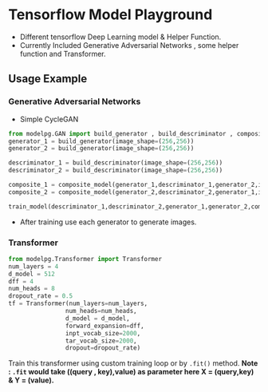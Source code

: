 # Tensorflow Model Playground

- Different tensorflow Deep Learning model & Helper Function.
- Currently Included Generative Adversarial Networks , some helper function and Transformer.

## Usage Example
### Generative Adversarial Networks
* Simple CycleGAN

```python
from modelpg.GAN import build_generator , build_descriminator , composite_model,train_model
generator_1 = build_generator(image_shape=(256,256))
generator_2 = build_generator(image_shape=(256,256))

descriminator_1 = build_descriminator(image_shape=(256,256))
descriminator_2 = build_descriminator(image_shape=(256,256))

composite_1 = composite_model(generator_1,descriminator_1,generator_2,image_shape=(256,256))
composite_2 = composite_model(generator_2,descriminator_2,generator_1,image_shape=(256,256))

train_model(descriminator_1,descriminator_2,generator_1,generator_2,composite_1,composite_2,dataset,epochs=100)
```

- After training use each generator to generate images.


### Transformer
```python
from modelpg.Transformer import Transformer
num_layers = 4
d_model = 512
dff = 4
num_heads = 8
dropout_rate = 0.5
tf = Transformer(num_layers=num_layers,
                num_heads=num_heads,
                d_model = d_model,
                forward_expansion=dff,
                inpt_vocab_size=2000,
                tar_vocab_size=2000,
                dropout=dropout_rate)
```
Train this transformer using custom training loop or by `.fit()` method.
**Note : `.fit` would take ((query , key),value) as parameter here X = (query,key) & Y = (value).**
